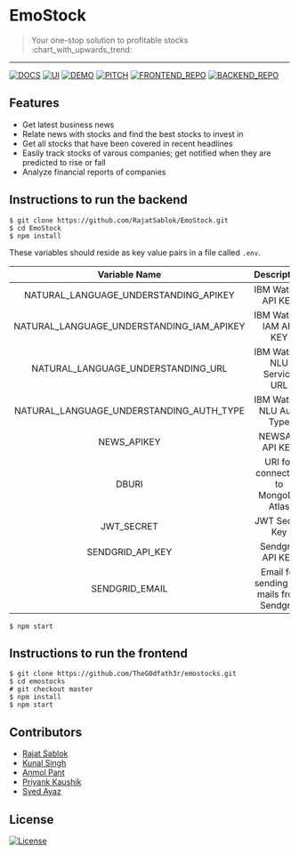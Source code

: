 # EmoStock

> <Subtitle>
> Your one-stop solution to profitable stocks :chart_with_upwards_trend:

---
[![DOCS](https://img.shields.io/badge/Documentation-see%20docs-green?style=flat-square&logo=postman)](https://documenter.getpostman.com/view/12931122/TVRkYSPq) [![UI ](https://img.shields.io/badge/User%20Interface-Link%20to%20UI-orange?style=flat-square&logo=react)](https://emostocks.vercel.app/) [![DEMO ](https://img.shields.io/badge/Demo-Checkout-red?style=flat-square&logo=youtube)](https://drive.google.com/file/d/1Mh_BbRr8N9V4rqosm_4RSLgKpHlPoOV6/view) [![PITCH ](https://img.shields.io/badge/Pitch-Checkout-purple?style=flat-square&logo=youtube)](https://drive.google.com/file/d/13GFTXsG0wceBYOspYwsbwuUEVpZswrhs/view) [![FRONTEND_REPO ](https://img.shields.io/badge/Frontend%20Repo-Checkout-black?style=flat-square&logo=github)](https://github.com/TheG0dfath3r/emostocks/tree/master) [![BACKEND_REPO ](https://img.shields.io/badge/Backend%20Repo-Checkout-black?style=flat-square&logo=github)](https://github.com/RajatSablok/EmoStock)

## Features

- Get latest business news
- Relate news with stocks and find the best stocks to invest in
- Get all stocks that have been covered in recent headlines
- Easily track stocks of varous companies; get notified when they are predicted to rise or fall
- Analyze financial reports of companies

## Instructions to run the backend

```
$ git clone https://github.com/RajatSablok/EmoStock.git
$ cd EmoStock
$ npm install
```

These variables should reside as key value pairs in a file called `.env`.

|               Variable Name               |                Description                |          Get it from          |
| :---------------------------------------: | :---------------------------------------: | :---------------------------: |
|   NATURAL_LANGUAGE_UNDERSTANDING_APIKEY   |            IBM Watson API KEY             |    https://cloud.ibm.com/     |
| NATURAL_LANGUAGE_UNDERSTANDING_IAM_APIKEY |          IBM Watson IAM API KEY           |    https://cloud.ibm.com/     |
|    NATURAL_LANGUAGE_UNDERSTANDING_URL     |        IBM Watson NLU Service URL         |    https://cloud.ibm.com/     |
| NATURAL_LANGUAGE_UNDERSTANDING_AUTH_TYPE  |         IBM Watson NLU Auth Type          |    https://cloud.ibm.com/     |
|                NEWS_APIKEY                |              NEWSAPI API KEY              |  https://newsapi.org/account  |
|                   DBURI                   |    URI for connecting to MongoDB Atlas    |  https://cloud.mongodb.com/   |
|                JWT_SECRET                 |              JWT Secret Key               | You can generate your own key |
|             SENDGRID_API_KEY              |             Sendgrid API KEY              |   https://app.sendgrid.com/   |
|              SENDGRID_EMAIL               | Email for sending out mails from Sendgrid |   https://app.sendgrid.com/   |

```
$ npm start
```

## Instructions to run the frontend

```
$ git clone https://github.com/TheG0dfath3r/emostocks.git
$ cd emostocks
# git checkout master
$ npm install
$ npm start
```

## Contributors

- <a href="https://github.com/RajatSablok">Rajat Sablok</a>
- <a href="https://github.com/TheG0dfath3r">Kunal Singh</a>
- <a href="https://github.com/anmolpant">Anmol Pant</a>
- <a href="https://github.com/PriyankVIT">Priyank Kaushik</a>
- <a href="https://github.com/syedayazsa">Syed Ayaz</a>

## License

[![License](http://img.shields.io/:license-mit-blue.svg?style=flat-square)](http://badges.mit-license.org)
